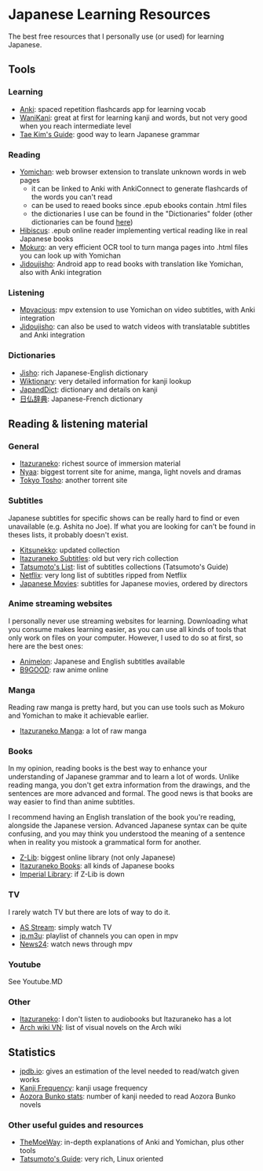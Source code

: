 # Japanese Learning Resources
The best free resources that I personally use (or used) for learning Japanese. 


## Tools

### Learning

* [Anki](https://ankiweb.net/shared/decks/): spaced repetition flashcards app for learning vocab
* [WaniKani](https://ankiweb.net/shared/info/1609000301): great at first for learning kanji and words, but not very good when you reach intermediate level
* [Tae Kim's Guide](https://guidetojapanese.org/learn/grammar): good way to learn Japanese grammar

### Reading

* [Yomichan](https://addons.mozilla.org/en-US/firefox/addon/yomichan/): web browser extension to translate unknown words in web pages
  * it can be linked to Anki with AnkiConnect to generate flashcards of the words you can't read
  * can be used to reaed books since .epub ebooks contain .html files
  * the dictionaries I use can be found in the "Dictionaries" folder (other dictionaries can be found [here](https://drive.google.com/drive/folders/1tTdLppnqMfVC5otPlX_cs4ixlIgjv_lH))
* [Hibiscus](http://read.hibiscus.moe/): .epub online reader implementing vertical reading like in real Japanese books
* [Mokuro](https://github.com/kha-white/mokuro): an very efficient OCR tool to turn manga pages into .html files you can look up with Yomichan
* [Jidoujisho](https://github.com/lrorpilla/jidoujisho): Android app to read books with translation like Yomichan, also with Anki integration
 
### Listening

* [Mpvacious](https://github.com/Ajatt-Tools/mpvacious): mpv extension to use Yomichan on video subtitles, with Anki integration
* [Jidoujisho](https://github.com/lrorpilla/jidoujisho): can also be used to watch videos with translatable subtitles and Anki integration

### Dictionaries

* [Jisho](https://jisho.org/): rich Japanese-English dictionary
* [Wiktionary](https://en.wiktionary.org/): very detailed information for kanji lookup
* [JapandDict](https://www.japandict.com/): dictionary and details on kanji
* [日仏辞典](https://www.dictionnaire-japonais.com/): Japanese-French dictionary


## Reading & listening material

### General

* [Itazuraneko](https://itazuraneko.neocities.org/library/librarymain.html): richest source of immersion material
* [Nyaa](https://nyaa.si/): biggest torrent site for anime, manga, light novels and dramas
* [Tokyo Tosho](https://www.tokyotosho.info/): another torrent site

### Subtitles

Japanese subtitles for specific shows can be really hard to find or even unavailable (e.g. Ashita no Joe). If what you are looking for can't be found in theses lists, it probably doesn't exist.

* [Kitsunekko](https://kitsunekko.net/dirlist.php?dir=subtitles%2Fjapanese%2F): updated collection
* [Itazuraneko Subtitles](https://itazuraneko.neocities.org/library/sub.html): old but very rich collection
* [Tatsumoto's List](https://gist.github.com/tatsumoto-ren/78ba4e5b7c53c7ed2c987015fa05cc2b): list of subtitles collections (Tatsumoto's Guide)
* [Netflix](https://mega.nz/folder/2H4CFQYR#bd9LHl9VOqdT3crrJa0Axw): very long list of subtitles ripped from Netflix
* [Japanese Movies](https://github.com/eurusdagr/Japanese-Movies-Subtitles): subtitles for Japanese movies, ordered by directors

### Anime streaming websites

I personally never use streaming websites for learning. Downloading what you consume makes learning easier, as you can use all kinds of tools that only work on files on your computer. However, I used to do so at first, so here are the best ones:

* [Animelon](https://animelon.com/): Japanese and English subtitles available
* [B9GOOD](http://b9good.com/): raw anime online

### Manga

Reading raw manga is pretty hard, but you can use tools such as Mokuro and Yomichan to make it achievable earlier.
* [Itazuraneko Manga](https://itazuraneko.neocities.org/library/manga.html): a lot of raw manga

### Books

In my opinion, reading books is the best way to enhance your understanding of Japanese grammar and to learn a lot of words. Unlike reading manga, you don't get extra information from the drawings, and the sentences are more advanced and formal. The good news is that books are way easier to find than anime subtitles.

I recommend having an English translation of the book you're reading, alongside the Japanese version. Advanced Japanese syntax can be quite confusing, and you may think you understood the meaning of a sentence when in reality you mistook a grammatical form for another.

* [Z-Lib](https://z-lib.org/): biggest online library (not only Japanese)
* [Itazuraneko Books](https://itazuraneko.neocities.org/library/shousetu.html): all kinds of Japanese books
* [Imperial Library](http://kx5thpx2olielkihfyo4jgjqfb7zx7wxr3sd4xzt26ochei4m6f7tayd.onion/): if Z-Lib is down

### TV

I rarely watch TV but there are lots of way to do it.

* [AS Stream](https://aqstream.com/): simply watch TV
* [jp.m3u](https://raw.githubusercontent.com/gadabao/iptv-org-iptv/gh-pages/countries/jp.m3u): playlist of channels you can open in mpv
* [News24](https://github.com/tatsumoto-ren/dotfiles/blob/main/.local/share/applications/news24.desktop): watch news through mpv

### Youtube

See Youtube.MD

### Other

* [Itazuraneko](https://itazuraneko.neocities.org/library/onsei.html): I don't listen to audiobooks but Itazuraneko has a lot
* [Arch wiki VN](https://wiki.archlinux.org/title/List_of_games#Visual_novels): list of visual novels on the Arch wiki


## Statistics

* [jpdb.io](https://jpdb.io/): gives an estimation of the level needed to read/watch given works
* [Kanji Frequency](https://scriptin.github.io/kanji-frequency/): kanji usage frequency
* [Aozora Bunko stats](https://core6000.neocities.org/aozora/): number of kanji needed to read Aozora Bunko novels


### Other useful guides and resources
* [TheMoeWay](https://learnjapanese.moe/): in-depth explanations of Anki and Yomichan, plus other tools
* [Tatsumoto's Guide](https://tatsumoto.neocities.org/blog/resources.html): very rich, Linux oriented
